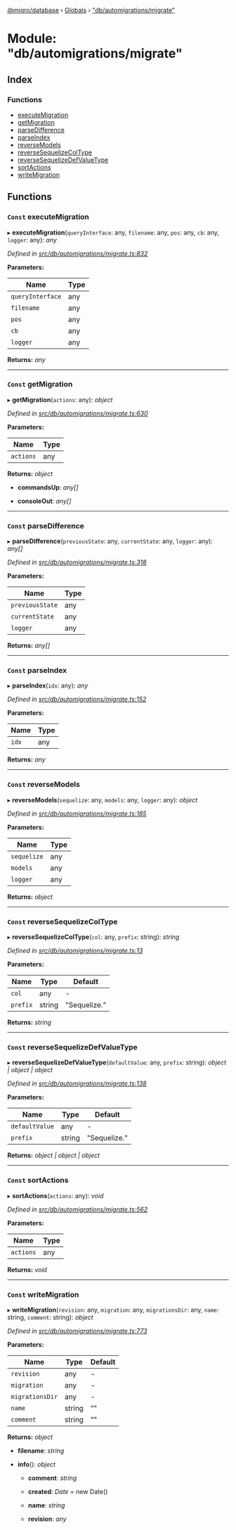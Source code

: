 [@miqro/database](../README.md) › [Globals](../globals.md) › ["db/automigrations/migrate"](_db_automigrations_migrate_.md)

# Module: "db/automigrations/migrate"

## Index

### Functions

* [executeMigration](_db_automigrations_migrate_.md#const-executemigration)
* [getMigration](_db_automigrations_migrate_.md#const-getmigration)
* [parseDifference](_db_automigrations_migrate_.md#const-parsedifference)
* [parseIndex](_db_automigrations_migrate_.md#const-parseindex)
* [reverseModels](_db_automigrations_migrate_.md#const-reversemodels)
* [reverseSequelizeColType](_db_automigrations_migrate_.md#const-reversesequelizecoltype)
* [reverseSequelizeDefValueType](_db_automigrations_migrate_.md#const-reversesequelizedefvaluetype)
* [sortActions](_db_automigrations_migrate_.md#const-sortactions)
* [writeMigration](_db_automigrations_migrate_.md#const-writemigration)

## Functions

### `Const` executeMigration

▸ **executeMigration**(`queryInterface`: any, `filename`: any, `pos`: any, `cb`: any, `logger`: any): *any*

*Defined in [src/db/automigrations/migrate.ts:832](https://github.com/claukers/miqro-sequelize/blob/fbcb301/src/db/automigrations/migrate.ts#L832)*

**Parameters:**

Name | Type |
------ | ------ |
`queryInterface` | any |
`filename` | any |
`pos` | any |
`cb` | any |
`logger` | any |

**Returns:** *any*

___

### `Const` getMigration

▸ **getMigration**(`actions`: any): *object*

*Defined in [src/db/automigrations/migrate.ts:630](https://github.com/claukers/miqro-sequelize/blob/fbcb301/src/db/automigrations/migrate.ts#L630)*

**Parameters:**

Name | Type |
------ | ------ |
`actions` | any |

**Returns:** *object*

* **commandsUp**: *any[]*

* **consoleOut**: *any[]*

___

### `Const` parseDifference

▸ **parseDifference**(`previousState`: any, `currentState`: any, `logger`: any): *any[]*

*Defined in [src/db/automigrations/migrate.ts:318](https://github.com/claukers/miqro-sequelize/blob/fbcb301/src/db/automigrations/migrate.ts#L318)*

**Parameters:**

Name | Type |
------ | ------ |
`previousState` | any |
`currentState` | any |
`logger` | any |

**Returns:** *any[]*

___

### `Const` parseIndex

▸ **parseIndex**(`idx`: any): *any*

*Defined in [src/db/automigrations/migrate.ts:152](https://github.com/claukers/miqro-sequelize/blob/fbcb301/src/db/automigrations/migrate.ts#L152)*

**Parameters:**

Name | Type |
------ | ------ |
`idx` | any |

**Returns:** *any*

___

### `Const` reverseModels

▸ **reverseModels**(`sequelize`: any, `models`: any, `logger`: any): *object*

*Defined in [src/db/automigrations/migrate.ts:185](https://github.com/claukers/miqro-sequelize/blob/fbcb301/src/db/automigrations/migrate.ts#L185)*

**Parameters:**

Name | Type |
------ | ------ |
`sequelize` | any |
`models` | any |
`logger` | any |

**Returns:** *object*

___

### `Const` reverseSequelizeColType

▸ **reverseSequelizeColType**(`col`: any, `prefix`: string): *string*

*Defined in [src/db/automigrations/migrate.ts:13](https://github.com/claukers/miqro-sequelize/blob/fbcb301/src/db/automigrations/migrate.ts#L13)*

**Parameters:**

Name | Type | Default |
------ | ------ | ------ |
`col` | any | - |
`prefix` | string | "Sequelize." |

**Returns:** *string*

___

### `Const` reverseSequelizeDefValueType

▸ **reverseSequelizeDefValueType**(`defaultValue`: any, `prefix`: string): *object | object | object*

*Defined in [src/db/automigrations/migrate.ts:138](https://github.com/claukers/miqro-sequelize/blob/fbcb301/src/db/automigrations/migrate.ts#L138)*

**Parameters:**

Name | Type | Default |
------ | ------ | ------ |
`defaultValue` | any | - |
`prefix` | string | "Sequelize." |

**Returns:** *object | object | object*

___

### `Const` sortActions

▸ **sortActions**(`actions`: any): *void*

*Defined in [src/db/automigrations/migrate.ts:562](https://github.com/claukers/miqro-sequelize/blob/fbcb301/src/db/automigrations/migrate.ts#L562)*

**Parameters:**

Name | Type |
------ | ------ |
`actions` | any |

**Returns:** *void*

___

### `Const` writeMigration

▸ **writeMigration**(`revision`: any, `migration`: any, `migrationsDir`: any, `name`: string, `comment`: string): *object*

*Defined in [src/db/automigrations/migrate.ts:773](https://github.com/claukers/miqro-sequelize/blob/fbcb301/src/db/automigrations/migrate.ts#L773)*

**Parameters:**

Name | Type | Default |
------ | ------ | ------ |
`revision` | any | - |
`migration` | any | - |
`migrationsDir` | any | - |
`name` | string | "" |
`comment` | string | "" |

**Returns:** *object*

* **filename**: *string*

* **info**(): *object*

  * **comment**: *string*

  * **created**: *Date* = new Date()

  * **name**: *string*

  * **revision**: *any*
